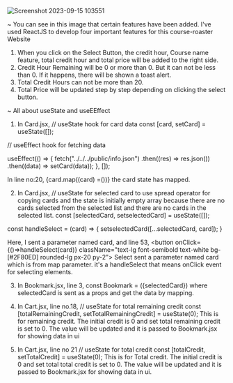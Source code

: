 
![Screenshot 2023-09-15 103551](https://github.com/programming-hero-web-course2/my-course-roster-anfal11/assets/98157911/40560453-5145-4e1e-b723-735e4966b5cf)

~ You can see in this image that certain features have been added. I've used ReactJS to develop four important features for this course-roaster Website

1. When you click on the Select Button, the credit hour, Course name feature, total credit hour and total price will be added to the right side.
2. Credit Hour Remaining will be 0 or more than 0. But it can not be less than 0. If it happens, there will be shown a toast alert.
3. Total Credit Hours can not be more than 20.
4. Total Price will be updated step by step depending on clicking the select button.


~ All about useState and useEEffect

1. In Card.jsx,
  // useState hook for card data
  const [card, setCard] = useState([]);
  
  // useEffect hook for fetching data
  
  useEffect(() => {
    fetch("../../../public/info.json")
      .then((res) => res.json())
      .then((data) => setCard(data));
  }, []);

  In line no:20, 
  {card.map((card) =())} the card state has mapped.

2. In Card.jsx,
  // useState for selected card to use spread operator for copying cards and the state is initially empty array because there are no cards selected from the selected list and there are no cards in the selected list.
  const [selectedCard, setselectedCard] = useState([]);

  
  const handleSelect = (card) => {
    setselectedCard([...selectedCard, card]); 
  }

  Here, I sent a parameter named card, and line 53, 
  <button onClick={()=>handleSelect(card)} className="text-lg font-semibold text-white bg-[#2F80ED] rounded-lg px-20 py-2"> Select</button>
  sent a parameter named card which is from map parameter. it's a handleSelect that means onClick event for selecting elements.

3. In Bookmark.jsx, line 3,
const Bookmark = ({selectedCard}) where selectedCard is sent as a props and get the data by mapping.

4. In Cart.jsx, line no.18,
   // useState for total remaining credit
  const [totalRemainingCredit, setTotalRemainingCredit] = useState(0);
  This is for remaining credit. The initial credit is 0 and set total remaining credit is set to 0. The value will be updated and it is passed to Bookmark.jsx for showing data in ui

5. In Cart.jsx, line no 21
 // useState for total credit
  const [totalCredit, setTotalCredit] = useState(0); 
  This is for Total credit. The initial credit is 0 and set total total credit is set to 0. The value will be updated and it is passed to Bookmark.jsx for showing data in ui. 

